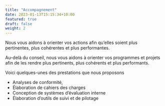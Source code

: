 ```yaml
---
title: "Accompagnement"
date: 2023-01-13T15:15:34+10:00
featured: true
draft: false
weight: 2
---
```


Nous vous aidons à orienter vos actions afin qu’elles soient plus pertinentes, plus cohérentes et plus performantes.

Au-delà du conseil, nous vous aidons à orienter vos programmes et projets afin de les rendre plus pertinents, plus cohérents et plus performants.

Voici quelques-unes des prestations que nous proposons
- Analyses de conformité, 
- Élaboration de cahiers des charges
- Conception de systèmes d’évaluation interne
- Élaboration d’outils de suivi et de pilotage
